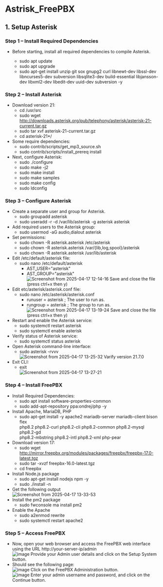 # Astrisk_FreePBX

## 1. Setup Asterisk<br> 
### Step 1 – Install Required Dependencies<br> 
* Before starting, install all required dependencies to compile Asterisk.<br>

    * sudo apt update <br> 
    * sudo apt upgrade<br> 
    * sudo apt-get install unzip git sox gnupg2 curl libnewt-dev libssl-dev libncurses5-dev subversion libsqlite3-dev build-essential libjansson-dev libxml2-dev libedit-dev uuid-dev subversion -y<br>

### Step 2 – Install Asterisk
* Download version 21:
    * cd /usr/src <br>
    * sudo wget http://downloads.asterisk.org/pub/telephony/asterisk/asterisk-21-current.tar.gz
    * sudo tar xvf asterisk-21-current.tar.gz
    * cd asterisk-21*/<br>
* Some require dependencies:
    * sudo contrib/scripts/get_mp3_source.sh
    * sudo contrib/scripts/install_prereq install<br>
* Next, configure Asterisk:<br>
    * sudo ./configure
    * sudo make -j2
    * sudo make install
    * sudo make samples
    * sudo make config
    * sudo ldconfig
### Step 3 – Configure Asterisk
* Create a separate user and group for Asterisk.<br>
    * sudo groupadd asterisk
    * sudo useradd -r -d /var/lib/asterisk -g asterisk asterisk<br>
* Add required users to the Asterisk group:<br>
    * sudo usermod -aG audio,dialout asterisk<br>
* Set permissions:<br>
    * sudo chown -R asterisk.asterisk /etc/asterisk
    * sudo chown -R asterisk.asterisk /var/{lib,log,spool}/asterisk
    * sudo chown -R asterisk.asterisk /usr/lib/asterisk<br>
* Edit /etc/default/asterisk file:<br>
    * sudo nano /etc/default/asterisk    
        *   AST_USER="asterisk"
        *   AST_GROUP="asterisk"<br>
![Screenshot from 2025-04-17 12-14-16](https://github.com/user-attachments/assets/86ac5fa3-feaf-4acb-a67c-fbf38e8ce1d1)
        Save and close the file (press ctrl+x then y)<br>
* Edit etc/asterisk/asterisk.conf file:<br>
    * sudo nano /etc/asterisk/asterisk.conf
        * runuser = asterisk ; The user to run as.
        * rungroup = asterisk ; The group to run as.<br>
![Screenshot from 2025-04-17 13-19-24](https://github.com/user-attachments/assets/60ceeb26-311f-4961-9198-b166a8866b01)
        Save and close the file (press ctrl+x then y)<br>
* Restart and enable the Asterisk service:<br>
    * sudo systemctl restart asterisk
    * sudo systemctl enable asterisk<br>
* Verify status of Asterisk service:<br>
    * sudo systemctl status asterisk
* Open Asterisk command-line interface:
    * sudo asterisk -rvvv<br>
![Screenshot from 2025-04-17 13-25-32](https://github.com/user-attachments/assets/7c7455ea-f874-44db-ac22-c0248e1222a4)
    Varify version 21.7.0
* Exit CLI:
    * exit<br>
![Screenshot from 2025-04-17 13-27-21](https://github.com/user-attachments/assets/d1c2b462-7954-439c-af58-94ae515a5132)

### Step 4 – Install FreePBX
* Install Required Dependencies:
    * sudo apt install software-properties-common
    * sudo add-apt-repository ppa:ondrej/php -y
* Install Apache, MariaDB, PHP
    * sudo apt-get install -y apache2 mariadb-server mariadb-client bison flex \
php8.2 php8.2-curl php8.2-cli php8.2-common php8.2-mysql php8.2-gd \
php8.2-mbstring php8.2-intl php8.2-xml php-pear
* Download version 17:
    * sudo wget http://mirror.freepbx.org/modules/packages/freepbx/freepbx-17.0-latest.tgz
    * sudo tar -xvzf freepbx-16.0-latest.tgz
    * cd freepbx
* Install Node.js package
    * sudo apt-get install nodejs npm -y
    * sudo ./install -n
* Get the following output<br>
    ![Screenshot from 2025-04-17 13-33-53](https://github.com/user-attachments/assets/63590429-4f9e-4471-aede-346e62723718)
* Install the pm2 package 
    * sudo fwconsole ma install pm2
* Enable the Apache
    * sudo a2enmod rewrite
    * sudo systemctl restart apache2
### Step 5 – Access FreePBX
* Now, open your web browser and access the FreePBX web interface using the URL http://your-server-ip/admin<br>
![image](https://github.com/user-attachments/assets/ddce947f-9612-403a-a61e-c93c560fbd15)
Provide your Admin user details and click on the Setup System button.
* Should see the following page:<br>
![image](https://github.com/user-attachments/assets/dea9c6f8-44da-45f7-8ec5-ff0e36d9c99a)
  Click on the FreePBX Administration button.<br> 
![image](https://github.com/user-attachments/assets/470b28c7-eca6-4110-83db-de68276facc3)
  Enter your admin username and password, and click on the Continue button.









  
    
